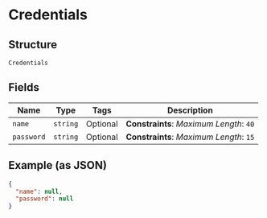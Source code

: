 
# Credentials

## Structure

`Credentials`

## Fields

| Name | Type | Tags | Description |
|  --- | --- | --- | --- |
| `name` | `string` | Optional | **Constraints**: *Maximum Length*: `40` |
| `password` | `string` | Optional | **Constraints**: *Maximum Length*: `15` |

## Example (as JSON)

```json
{
  "name": null,
  "password": null
}
```

